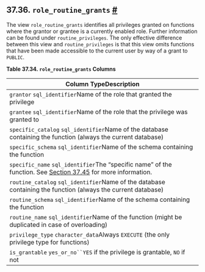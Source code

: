 ## 37.36. `role_routine_grants` [#](#INFOSCHEMA-ROLE-ROUTINE-GRANTS)

The view `role_routine_grants` identifies all privileges granted on functions where the grantor or grantee is a currently enabled role. Further information can be found under `routine_privileges`. The only effective difference between this view and `routine_privileges` is that this view omits functions that have been made accessible to the current user by way of a grant to `PUBLIC`.

**Table 37.34. `role_routine_grants` Columns**

| Column TypeDescription                                                                                                                                     |
| ---------------------------------------------------------------------------------------------------------------------------------------------------------- |
| `grantor` `sql_identifier`Name of the role that granted the privilege                                                                                      |
| `grantee` `sql_identifier`Name of the role that the privilege was granted to                                                                               |
| `specific_catalog` `sql_identifier`Name of the database containing the function (always the current database)                                              |
| `specific_schema` `sql_identifier`Name of the schema containing the function                                                                               |
| `specific_name` `sql_identifier`The “specific name” of the function. See [Section 37.45](infoschema-routines "37.45. routines") for more information. |
| `routine_catalog` `sql_identifier`Name of the database containing the function (always the current database)                                               |
| `routine_schema` `sql_identifier`Name of the schema containing the function                                                                                |
| `routine_name` `sql_identifier`Name of the function (might be duplicated in case of overloading)                                                           |
| `privilege_type` `character_data`Always `EXECUTE` (the only privilege type for functions)                                                                  |
| `is_grantable` `yes_or_no``YES` if the privilege is grantable, `NO` if not                                                                                 |